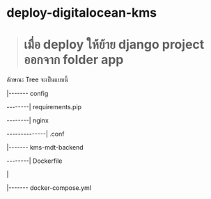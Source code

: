 # deploy-digitalocean-kms

> #  เมื่อ deploy ให้ย้าย django project ออกจาก folder app 

ลักษณะ Tree จะเป็นแบบนี้ 

|------- config

--------| requirements.pip

--------| nginx

--------------| <your-web>.conf



|------- kms-mdt-backend

--------| Dockerfile

|

|------- docker-compose.yml
